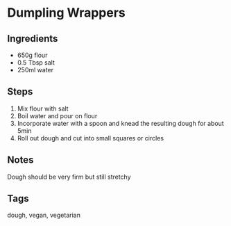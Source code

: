 # Dumpling Wrappers

## Ingredients

* 650g flour 
* 0.5 Tbsp salt
* 250ml water 

## Steps

1. Mix flour with salt
2. Boil water and pour on flour
3. Incorporate water with a spoon and knead the resulting dough for about 5min
4. Roll out dough and cut into small squares or circles

## Notes

Dough should be very firm but still stretchy

## Tags
dough, vegan, vegetarian
